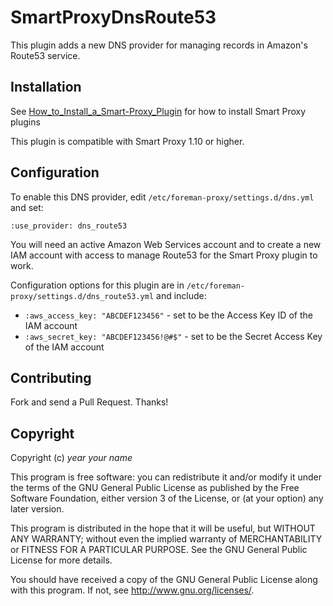 # SmartProxyDnsRoute53

This plugin adds a new DNS provider for managing records in Amazon's Route53 service.

## Installation

See [How_to_Install_a_Smart-Proxy_Plugin](http://projects.theforeman.org/projects/foreman/wiki/How_to_Install_a_Smart-Proxy_Plugin)
for how to install Smart Proxy plugins

This plugin is compatible with Smart Proxy 1.10 or higher.

## Configuration

To enable this DNS provider, edit `/etc/foreman-proxy/settings.d/dns.yml` and set:

    :use_provider: dns_route53

You will need an active Amazon Web Services account and to create a new IAM account with access to manage Route53 for the Smart Proxy plugin to work.

Configuration options for this plugin are in `/etc/foreman-proxy/settings.d/dns_route53.yml` and include:

* `:aws_access_key: "ABCDEF123456"` - set to be the Access Key ID of the IAM account
* `:aws_secret_key: "ABCDEF123456!@#$"` - set to be the Secret Access Key of the IAM account

## Contributing

Fork and send a Pull Request. Thanks!

## Copyright

Copyright (c) *year* *your name*

This program is free software: you can redistribute it and/or modify
it under the terms of the GNU General Public License as published by
the Free Software Foundation, either version 3 of the License, or
(at your option) any later version.

This program is distributed in the hope that it will be useful,
but WITHOUT ANY WARRANTY; without even the implied warranty of
MERCHANTABILITY or FITNESS FOR A PARTICULAR PURPOSE.  See the
GNU General Public License for more details.

You should have received a copy of the GNU General Public License
along with this program.  If not, see <http://www.gnu.org/licenses/>.

